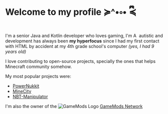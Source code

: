# Welcome to my profile ≽^•༚• ྀི≼
I'm a senior Java and Kotlin developer who loves gaming, I'm <img alt="Autistic Ribbon" aria-hidden="true" src="https://upload.wikimedia.org/wikipedia/commons/thumb/8/81/Autism.svg/250px-Autism.svg.png" height="14"/> autistic and development has always been **my hyperfocus** since I had my first contact with HTML by accident at my 4th grade school's computer _(yes, I had 9 years old)_

I love contributing to open-source projects, specially the ones that helps Minecraft community somehow.

My most popular projects were:
* [PowerNukkit](https://github.com/PowerNukkitX/PowerNukkitX)
* [MineCity](https://github.com/GameModsBR/MineCity)
* [NBT-Manipulator](https://github.com/PowerNukkit/NBT-Manipulator)

I'm also the owner of the ![GameMods Logo](https://avatars.githubusercontent.com/u/17016524?s=24&v=4) [GameMods Network](https://gamemods.com.br)
